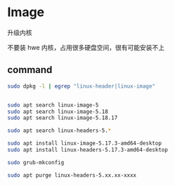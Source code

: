 # Image

升级内核

不要装 hwe 内核，占用很多硬盘空间，很有可能安装不上

## command

```bash
sudo dpkg -l | egrep "linux-header|linux-image"


sudo apt search linux-image-5
sudo apt search linux-image-5.18
sudo apt search linux-image-5.18.17

sudo apt search linux-headers-5.*

sudo apt install linux-image-5.17.3-amd64-desktop
sudo apt install linux-headers-5.17.3-amd64-desktop

sudo grub-mkconfig

sudo apt purge linux-headers-5.xx.xx-xxxx
```
